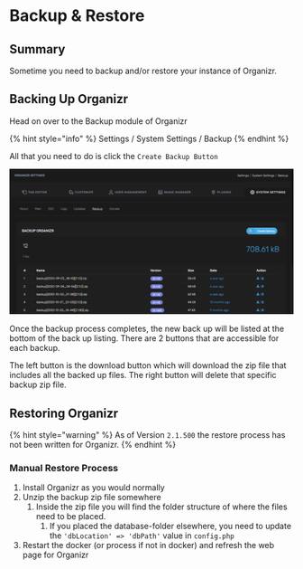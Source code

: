 # Backup & Restore

## Summary

Sometime you need to backup and/or restore your instance of Organizr.

## Backing Up Organizr

Head on over to the Backup module of Organizr

{% hint style="info" %}
Settings / System Settings / Backup
{% endhint %}

All that you need to do is click the `Create Backup Button`

![](../.gitbook/assets/image%20%2833%29.png)

Once the backup process completes, the new back up will be listed at the bottom of the back up listing.  There are 2 buttons that are accessible for each backup.

The left button is the download button which will download the zip file that includes all the backed up files.  The right button will delete that specific backup zip file.

## Restoring Organizr

{% hint style="warning" %}
As of Version `2.1.500` the restore process has not been written for Organizr.
{% endhint %}

### Manual Restore Process

1. Install Organizr as you would normally
2. Unzip the backup zip file somewhere
   1. Inside the zip file you will find the folder structure of where the files need to be placed.
      1. If you placed the database-folder elsewhere, you need to update the `'dbLocation' => 'dbPath'` value in `config.php`
3. Restart the docker \(or process if not in docker\) and refresh the web page for Organizr

